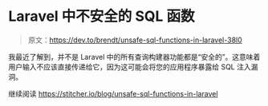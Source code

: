 # Laravel 中不安全的 SQL 函数

> 原文：<https://dev.to/brendt/unsafe-sql-functions-in-laravel-38l0>

我最近了解到，并不是 Laravel 中的所有查询构建器功能都是“安全的”。这意味着用户输入不应该直接传递给它，因为这可能会将您的应用程序暴露给 SQL 注入漏洞。

继续阅读 https://stitcher.io/blog/unsafe-sql-functions-in-laravel